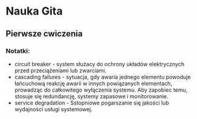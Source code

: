 # Nauka Gita
## Pierwsze cwiczenia

### Notatki:
* circuit breaker - system służacy do ochrony układów elektrycznych przed przeciążeniami lub zwarciami.
* cascading failures - sytuacja, gdy awaria jednego elementu powoduje łańcuchową reakcję awarii w innych powiązanych elementach, prowadząc do całkowitego wyłączenia systemu. Aby zapobiec temu, stosuje się redundancję, systemy zapasowe i monitorowanie.
* service degradation - Sstopniowe pogarszanie się jakości lub wydajności usługi systemowej. 
